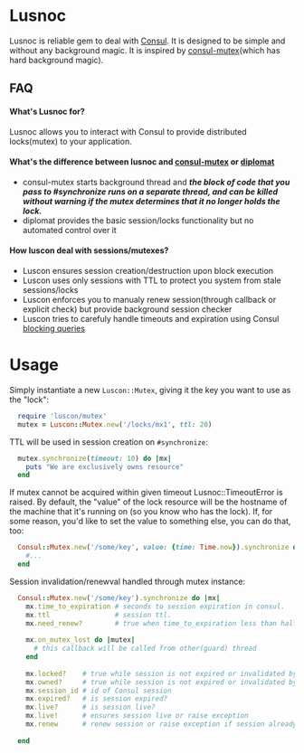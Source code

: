 # Lusnoc

Lusnoc is reliable gem to deal with [Consul](https://www.consul.io). It is designed to be simple and without any background magic.
It is inspired by [consul-mutex](https://github.com/discourse/consul-mutex)(which has hard background magic). 

## FAQ

#### What's Lusnoc for?

Lusnoc allows you to interact with Consul to provide distributed locks(mutex) to your application.

#### What's the difference between lusnoc and [consul-mutex](https://github.com/discourse/consul-mutex) or [diplomat](https://github.com/WeAreFarmGeek/diplomat)
* consul-mutex starts background thread and  ***the block of code that you pass to #synchronize runs on a separate thread, and can be killed without warning if the mutex determines that it no longer holds the lock.***
* diplomat provides the basic session/locks functionality but no automated control over it

#### How luscon deal with sessions/mutexes?
* Luscon ensures session creation/destruction upon block execution
* Luscon uses only sessions with TTL to protect you system from stale sessions/locks
* Luscon enforces you to manualy renew session(through callback or explicit check) but provide background session checker
* Luscon tries to carefuly handle timeouts and expiration using Consul [blocking queries](https://www.consul.io/api/features/blocking.html)

# Usage

Simply instantiate a new `Luscon::Mutex`, giving it the key you want to use
as the "lock":

```ruby
  require 'luscon/mutex'
  mutex = Luscon::Mutex.new('/locks/mx1', ttl: 20)
```
TTL will be used in session creation on `#synchronize`:
```ruby
  mutex.synchronize(timeout: 10) do |mx|
    puts "We are exclusively owns resource"
  end
```
If mutex cannot be acquired within given timeout Lusnoc::TimeoutError is raised.
By default, the "value" of the lock resource will be the hostname of the
machine that it's running on (so you know who has the lock).  If, for some
reason, you'd like to set the value to something else, you can do that, too:
```ruby
  Consul::Mutex.new('/some/key', value: {time: Time.now}).synchronize do |mx|
    #...
  end
```
Session invalidation/renewval handled through mutex instance:
```ruby
  Consul::Mutex.new('/some/key').synchronize do |mx|
    mx.time_to_expiration # seconds to session expiration in consul. 
    mx.ttl                # session ttl. 
    mx.need_renew?        # true when time_to_expiration less than half of ttl
    
    mx.on_mutex_lost do |mutex|
      # this callback will be called from other(guard) thread
    end
    
    mx.locked?    # true while session is not expired or invalidated by admin
    mx.owned?     # true while session is not expired or invalidated by admin and owner is a Thread.current
    mx.session_id # id of Consul session
    mx.expired?   # is session expired?
    mx.live?      # is session live?
    mx.live!      # ensures session live or raise exception
    mx.renew      # renew session or raise exception if session already expired
    
  end
```


